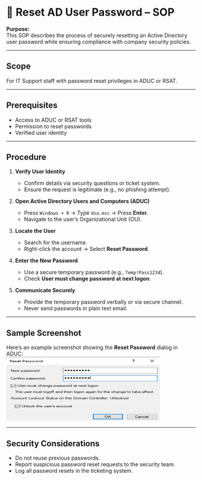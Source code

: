 # 🔑 Reset AD User Password – SOP

**Purpose:**  
This SOP describes the process of securely resetting an Active Directory user password while ensuring compliance with company security policies.

---

## **Scope**
For IT Support staff with password reset privileges in ADUC or RSAT.

---

## **Prerequisites**
- Access to ADUC or RSAT tools
- Permission to reset passwords
- Verified user identity

---

## **Procedure**
1. **Verify User Identity**
   - Confirm details via security questions or ticket system.
   - Ensure the request is legitimate (e.g., no phishing attempt).

2. **Open Active Directory Users and Computers (ADUC)**
   - Press `Windows + R` → Type `dsa.msc` → Press **Enter**.
   - Navigate to the user’s Organizational Unit (OU).

3. **Locate the User**
   - Search for the username.
   - Right-click the account → Select **Reset Password**.

4. **Enter the New Password**
   - Use a secure temporary password (e.g., `Temp!Pass1234`).
   - Check **User must change password at next logon**.

5. **Communicate Securely**
   - Provide the temporary password verbally or via secure channel.
   - Never send passwords in plain text email.

---

## **Sample Screenshot**
Here’s an example screenshot showing the **Reset Password** dialog in ADUC:  
![Reset Password Screenshot](../images/reset-password.png)

---

## **Security Considerations**
- Do not reuse previous passwords.
- Report suspicious password reset requests to the security team.
- Log all password resets in the ticketing system.
